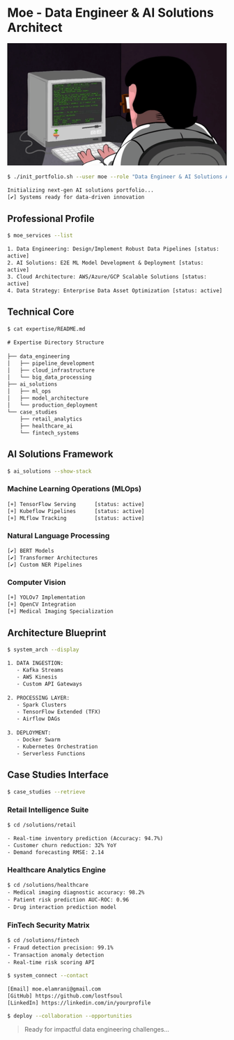 # Moe - Data Engineer & AI Solutions Architect
![title](images/uploads/programming.gif)

```bash
$ ./init_portfolio.sh --user moe --role "Data Engineer & AI Solutions Architect"
```
```text
Initializing next-gen AI solutions portfolio...
[✔] Systems ready for data-driven innovation
```

## Professional Profile

```bash
$ moe_services --list
```
```text
1. Data Engineering: Design/Implement Robust Data Pipelines [status: active]
2. AI Solutions: E2E ML Model Development & Deployment [status: active]
3. Cloud Architecture: AWS/Azure/GCP Scalable Solutions [status: active]
4. Data Strategy: Enterprise Data Asset Optimization [status: active]
```

## Technical Core

```bash
$ cat expertise/README.md
```
```text
# Expertise Directory Structure

├── data_engineering
│   ├── pipeline_development
│   ├── cloud_infrastructure
│   └── big_data_processing
├── ai_solutions
│   ├── ml_ops
│   ├── model_architecture
│   └── production_deployment
└── case_studies
    ├── retail_analytics
    ├── healthcare_ai
    └── fintech_systems
```

## AI Solutions Framework

```bash
$ ai_solutions --show-stack
```

### Machine Learning Operations (MLOps)
```text
[+] TensorFlow Serving      [status: active]
[+] Kubeflow Pipelines      [status: active]
[+] MLflow Tracking         [status: active]
```
### Natural Language Processing
```text
[✔] BERT Models
[✔] Transformer Architectures
[✔] Custom NER Pipelines
```
### Computer Vision
```text
[+] YOLOv7 Implementation
[+] OpenCV Integration
[+] Medical Imaging Specialization
```

## Architecture Blueprint

```bash
$ system_arch --display
```
```text
1. DATA INGESTION:
   - Kafka Streams
   - AWS Kinesis
   - Custom API Gateways

2. PROCESSING LAYER:
   - Spark Clusters
   - TensorFlow Extended (TFX)
   - Airflow DAGs

3. DEPLOYMENT:
   - Docker Swarm
   - Kubernetes Orchestration
   - Serverless Functions
```

## Case Studies Interface

```bash
$ case_studies --retrieve
```

### Retail Intelligence Suite
```bash
$ cd /solutions/retail
```
```text
- Real-time inventory prediction (Accuracy: 94.7%)
- Customer churn reduction: 32% YoY
- Demand forecasting RMSE: 2.14
```
### Healthcare Analytics Engine
```bash
$ cd /solutions/healthcare
- Medical imaging diagnostic accuracy: 98.2%
- Patient risk prediction AUC-ROC: 0.96
- Drug interaction prediction model
```
### FinTech Security Matrix
```bash
$ cd /solutions/fintech
- Fraud detection precision: 99.1%
- Transaction anomaly detection
- Real-time risk scoring API
```

```bash
$ system_connect --contact
```
```text
[Email] moe.elamrani@gmail.com
[GitHub] https://github.com/lostfsoul
[LinkedIn] https://linkedin.com/in/yourprofile
```
```bash
$ deploy --collaboration --opportunities
```
>Ready for impactful data engineering challenges...
